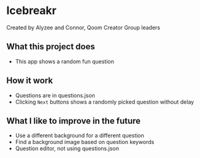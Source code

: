 Icebreakr 
==================

Created by Alyzee and Connor, Qoom Creator Group leaders

## What this project does

- This app shows a random fun question

## How it work

- Questions are in questions.json
- Clicking `Next` buttons shows a randomly picked question without delay

## What I like to improve in the future

- Use a different background for a different question
- Find a background image based on question keywords
- Question editor, not using questions.json